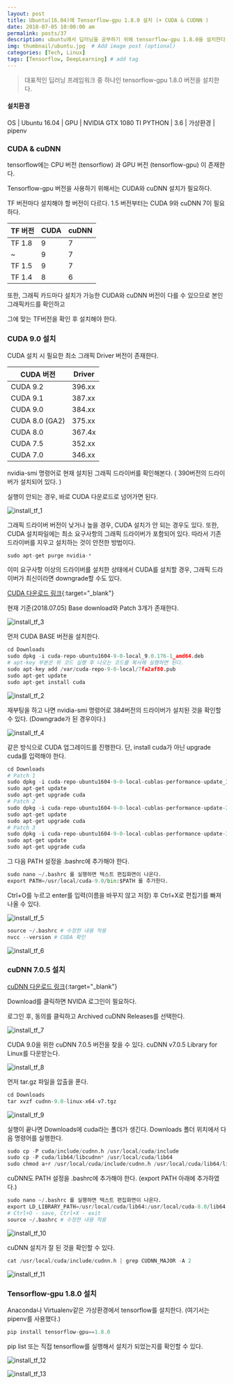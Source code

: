```yaml
---
layout: post
title: Ubuntu(16.04)에 Tensorflow-gpu 1.8.0 설치 (+ CUDA & CUDNN )
date: 2018-07-05 10:00:00 am
permalink: posts/37
description: ubuntu에서 딥러닝을 공부하기 위해 tensorflow-gpu 1.8.0을 설치한다.  # Add post description (optional)
img: thumbnail/ubuntu.jpg  # Add image post (optional)
categories: [Tech, Linux]
tags: [Tensorflow, DeepLearning] # add tag
---
```


> 대표적인 딥러닝 프레임워크 중 하나인 tensorflow-gpu 1.8.0 버전을 설치한다. 

#### 설치환경

OS | Ubuntu 16.04 | GPU | NVIDIA GTX 1080 TI
PYTHON | 3.6 | 가상환경 | pipenv

### CUDA & cuDNN

tensorflow에는 CPU 버전 (tensorflow) 과 GPU 버전 (tensorflow-gpu) 이 존재한다.

Tensorflow-gpu 버전을 사용하기 위해서는 CUDA와 cuDNN 설치가 필요하다.

TF 버전마다 설치해야 할 버전이 다르다. 1.5 버전부터는 CUDA 9와 cuDNN 7이 필요하다.

TF 버전| CUDA|cuDNN|
----|-------|------|
TF 1.8| 9 | 7|
~ |9 | 7|
TF 1.5| 9 | 7|
TF 1.4| 8 | 6|

또한, 그래픽 카드마다 설치가 가능한 CUDA와 cuDNN 버전이 다를 수 있으므로 본인 그래픽카드를 확인하고 

그에 맞는 TF버전을 확인 후 설치해야 한다.

### CUDA 9.0 설치

CUDA 설치 시 필요한 최소 그래픽 Driver 버전이 존재한다.

CUDA 버전| Driver|
----|---------|
CUDA 9.2| 396.xx|
CUDA 9.1| 387.xx|
CUDA 9.0| 384.xx|
CUDA 8.0 (GA2)| 375.xx|
CUDA 8.0| 367.4x|
CUDA 7.5| 352.xx|
CUDA 7.0| 346.xx|

nvidia-smi 명령어로 현재 설치된 그래픽 드라이버를 확인해본다. ( 390버전의 드라이버가 설치되어 있다. )

실행이 안되는 경우, 바로 CUDA 다운로드로 넘어가면 된다.

![install_tf_1]({{site.baseurl}}/assets/img/linux/installtf_1.png)

그래픽 드라이버 버전이 낮거나 높을 경우, CUDA 설치가 안 되는 경우도 있다. 또한, CUDA 설치파일에는 최소 요구사항의 그래픽 드라이버가 포함되어 있다. 따라서 기존 드라이버를 지우고 설치하는 것이 안전한 방법이다.

``` python
sudo apt-get purge nvidia-*
```

이미 요구사항 이상의 드라이버를 설치한 상태에서 CUDA를 설치할 경우, 그래픽 드라이버가 최신이라면 downgrade할 수도 있다.

[CUDA 다운로드 링크](https://developer.nvidia.com/cuda-90-download-archive?target_os=Linux&target_arch=x86_64&target_distro=Ubuntu&target_version=1604&target_type=deblocal){:target="_blank"}

현재 기준(2018.07.05) Base download와 Patch 3개가 존재한다.

![install_tf_3]({{site.baseurl}}/assets/img/linux/installtf_3.png)

먼저 CUDA BASE 버전을 설치한다.

``` python
cd Downloads
sudo dpkg -i cuda-repo-ubuntu1604-9-0-local_9.0.176-1_amd64.deb
# apt-key 부분은 위 코드 실행 후 나오는 코드를 복사해 실행하면 된다.
sudo apt-key add /var/cuda-repo-9-0-local/7fa2af80.pub
sudo apt-get update
sudo apt-get install cuda
```

![install_tf_2]({{site.baseurl}}/assets/img/linux/installtf_2.png)

재부팅을 하고 나면 nvidia-smi 명령어로 384버전의 드라이버가 설치된 것을 확인할 수 있다. (Downgrade가 된 경우이다.)

![install_tf_4]({{site.baseurl}}/assets/img/linux/installtf_4.png)

같은 방식으로 CUDA 업그레이드를 진행한다. 단, install cuda가 아닌 upgrade cuda를 입력해야 한다.

``` python
cd Downloads
# Patch 1
sudo dpkg -i cuda-repo-ubuntu1604-9-0-local-cublas-performance-update_1.0-1_amd64.deb
sudo apt-get update 
sudo apt-get upgrade cuda
# Patch 2
sudo dpkg -i cuda-repo-ubuntu1604-9-0-local-cublas-performance-update-2_1.0-1_amd64.deb
sudo apt-get update 
sudo apt-get upgrade cuda
# Patch 3
sudo dpkg -i cuda-repo-ubuntu1604-9-0-local-cublas-performance-update-3_1.0-1_amd64.deb
sudo apt-get update 
sudo apt-get upgrade cuda
```
그 다음 PATH 설정을 .bashrc에 추가해야 한다.

``` python
sudo nano ~/.bashrc 를 실행하면 텍스트 편집화면이 나온다.
export PATH=/usr/local/cuda-9.0/bin:$PATH 를 추가한다.
```

Ctrl+O를 누르고 enter를 입력(이름을 바꾸지 않고 저장) 후 Ctrl+X로 편집기를 빠져나올 수 있다.

![install_tf_5]({{site.baseurl}}/assets/img/linux/installtf_5.png)

``` python
source ~/.bashrc # 수정한 내용 적용
nvcc --version # CUDA 확인
```

![install_tf_6]({{site.baseurl}}/assets/img/linux/installtf_6.png)

### cuDNN 7.0.5 설치

[cuDNN 다운로드 링크](https://developer.nvidia.com/cudnn){:target="_blank"}

Download를 클릭하면 NVIDA 로그인이 필요하다.

로그인 후, 동의를 클릭하고 Archived cuDNN Releases를 선택한다.

![install_tf_7]({{site.baseurl}}/assets/img/linux/installtf_7.png)

CUDA 9.0을 위한 cuDNN 7.0.5 버전을 찾을 수 있다. cuDNN v7.0.5 Library for Linux를 다운받는다.

![install_tf_8]({{site.baseurl}}/assets/img/linux/installtf_8.png)

먼저 tar.gz 파일을 압출을 푼다.

``` python
cd Downloads
tar xvzf cudnn-9.0-linux-x64-v7.tgz
```

![install_tf_9]({{site.baseurl}}/assets/img/linux/installtf_9.png)

실행이 끝나면 Downloads에 cuda라는 폴더가 생긴다. Downloads 폴더 위치에서 다음 명령어를 실행한다.

``` python
sudo cp -P cuda/include/cudnn.h /usr/local/cuda/include
sudo cp -P cuda/lib64/libcudnn* /usr/local/cuda/lib64
sudo chmod a+r /usr/local/cuda/include/cudnn.h /usr/local/cuda/lib64/libcudnn*
```

cuDNN도 PATH 설정을 .bashrc에 추가해야 한다. (export PATH 아래에 추가하였다.)

``` python
sudo nano ~/.bashrc 를 실행하면 텍스트 편집화면이 나온다.
export LD_LIBRARY_PATH=/usr/local/cuda/lib64:/usr/local/cuda-8.0/lib64:$LD_LIBRARY_PATH 를 추가
# Ctrl+O - save, Ctrl+X - exit
source ~/.bashrc # 수정한 내용 적용
```

![install_tf_10]({{site.baseurl}}/assets/img/linux/installtf_10.png)

cuDNN 설치가 잘 된 것을 확인할 수 있다.

``` python
cat /usr/local/cuda/include/cudnn.h | grep CUDNN_MAJOR -A 2
```

![install_tf_11]({{site.baseurl}}/assets/img/linux/installtf_11.png)

### Tensorflow-gpu 1.8.0 설치

Anaconda나 Virtualenv같은 가상환경에서 tensorflow를 설치한다. (여기서는 pipenv를 사용했다.)

``` python
pip install tensorflow-gpu==1.8.0
```

pip list 또는 직접 tensorflow를 실행해서 설치가 되었는지를 확인할 수 있다.

![install_tf_12]({{site.baseurl}}/assets/img/linux/installtf_12.png)

![install_tf_13]({{site.baseurl}}/assets/img/linux/installtf_13.png)


